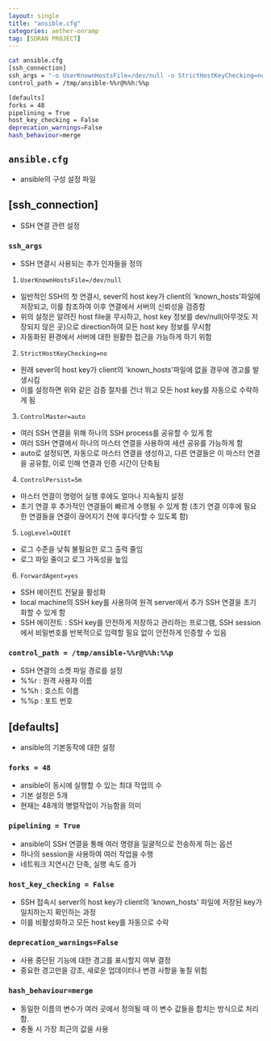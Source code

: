 ```yaml
---
layout: single
title: "ansible.cfg"
categories: aether-onramp
tag: [SDRAN PROJECT]
---
```



```bash
cat ansible.cfg
[ssh_connection]
ssh_args = "-o UserKnownHostsFile=/dev/null -o StrictHostKeyChecking=no -o ControlMaster=auto -o ControlPersist=5m -o LogLevel=QUIET -o ForwardAgent=yes"
control_path = /tmp/ansible-%%r@%%h:%%p

[defaults]
forks = 48
pipelining = True
host_key_checking = False
deprecation_warnings=False
hash_behaviour=merge                        
```



## `ansible.cfg`
- ansible의 구성 설정 파일

## [ssh_connection]
- SSH 연결 관련 설정

### `ssh_args`
- SSH 연결시 사용되는 추가 인자들을 정의

1. `UserKnownHostsFile=/dev/null`
- 일반적인 SSH의 첫 연결시, sever의 host key가 client의 'known_hosts'파일에 저장되고, 이를 참조하여 이후 연결에서 서버의 신뢰성을 검증함
- 위의 설정은 알려진 host file을 무시하고, host key 정보를 dev/null(아무것도 저장되지 않은 곳)으로 direction하여 모든 host key 정보를 무시함
- 자동화된 환경에서 서버에 대한 원활한 접근을 가능하게 하기 위함

2. `StrictHostKeyChecking=no`
- 원래 sever의 host key가 client의 'known_hosts'파일에 없을 경우에 경고를 발생시킴
- 이를 설정하면 위와 같은 검증 절차를 건너 뛰고 모든 host key를 자동으로 수락하게 됨

3. `ControlMaster=auto`
- 여러 SSH 연결을 위해 하나의 SSH process를 공유할 수 있게 함
- 여러 SSH 연결에서 하나의 마스터 연결을 사용하여 세션 공유를 가능하게 함
- auto로 설정되면, 자동으로 마스터 연결을 생성하고, 다른 연결들은 이 마스터 연결을 공유함, 이로 인해 연결과 인증 시간이 단축됨

4. `ControlPersist=5m`
- 마스터 연결이 명령어 실행 후에도 얼마나 지속될지 설정
- 초기 연결 후 추가적인 연결들이 빠르게 수행될 수 있게 함 (초기 연결 이후에 필요한 연결들을 연결이 끊어지기 전에 후다닥할 수 있도록 함)

5. `LogLevel=QUIET`
- 로그 수준을 낮춰 불필요한 로그 출력 줄임
- 로그 파일 줄이고 로그 가독성을 높임

6. `ForwardAgent=yes`
- SSH 에이전트 전달을 활성화
- local machine의 SSH key를 사용하여 원격 server에서 추가 SSH 연결을 초기화할 수 있게 함
- SSH 에이전트 : SSH key를 안전하게 저장하고 관리하는 프로그램, SSH session에서 비밀번호를 반복적으로 입력할 필요 없이 안전하게 인증할 수 있음

### `control_path = /tmp/ansible-%%r@%%h:%%p`
- SSH 연결의 소켓 파일 경로를 설정
- %%r : 원격 사용자 이름
- %%h : 호스트 이름
- %%p : 포트 번호

## [defaults]
- ansible의 기본동작에 대한 설정

### `forks = 48`
- ansible이 동시에 실행할 수 있는 최대 작업의 수
- 기본 설정은 5개
- 현재는 48개의 병렬작업이 가능함을 의미

### `pipelining = True`
- ansible이 SSH 연결을 통해 여러 명령을 일괄적으로 전송하게 하는 옵션
- 하나의 session을 사용하여 여러 작업을 수행
- 네트워크 지연시간 단축, 실행 속도 증가

### `host_key_checking = False`
- SSH 접속시 server의 host key가 client의 'known_hosts' 파일에 저장된 key가 일치하는지 확인하는 과정
- 이를 비활성화하고 모든 host key를 자동으로 수락


### `deprecation_warnings=False`
- 사용 중단된 기능에 대한 경고를 표시할지 여부 결정
- 중요한 경고만을 강조, 새로운 업데이터나 변경 사항을 놓칠 위험

### `hash_behaviour=merge`
- 동일한 이름의 변수가 여러 곳에서 정의될 때  이 변수 값들을 합치는 방식으로 처리함.
- 충돌 시 가장 최근의 값을 사용

